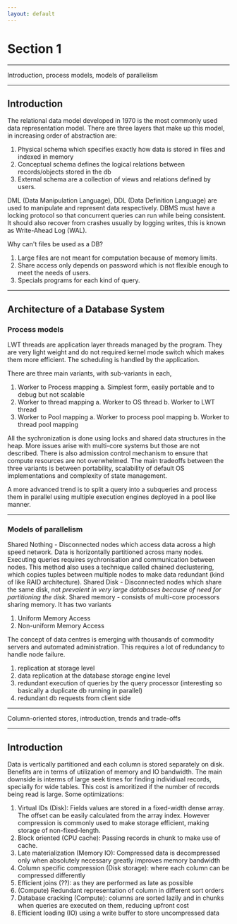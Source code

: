 ```yaml
---
layout: default
---
```


# Section 1

***

Introduction, process models, models of parallelism

***

## Introduction

The relational data model developed in 1970 is the most commonly used data representation model. There are three layers that make up this model, in increasing order of abstraction are:
1. Physical schema which specifies exactly how data is stored in files and indexed in memory
2. Conceptual schema defines the logical relations between records/objects stored in the db
3. External schema are a collection of views and relations defined by users.

DML (Data Manipulation Language), DDL (Data Definition Language) are used to manipulate and represent data respectively. DBMS must have a locking protocol so that concurrent queries can run while being consistent. It should also recover from crashes usually by logging writes, this is known as Write-Ahead Log (WAL).

Why can't files be used as a DB?
1. Large files are not meant for computation because of memory limits.
2. Share access only depends on password which is not flexible enough to meet the needs of users.
3. Specials programs for each kind of query.

***

## Architecture of a Database System

### Process models

LWT threads are application layer threads managed by the program. They are very light weight and do not required kernel mode switch which makes them more efficient. The scheduling is handled by the application.

There are three main variants, with sub-variants in each,
1. Worker to Process mapping
    a. Simplest form, easily portable and to debug but not scalable
2. Worker to thread mapping
    a. Worker to OS thread
    b. Worker to LWT thread
3. Worker to Pool mapping
    a. Worker to process pool mapping
    b. Worker to thread pool mapping

All the sychronization is done using locks and shared data structures in the heap. More issues arise with multi-core systems but those are not described. There is also admission control mechanism to ensure that compute resources are not overwhelmed. The main tradeoffs between the three variants is between portability, scalability of default OS implementations and complexity of state management.

A more advanced trend is to split a query into a subqueries and process them in parallel using multiple execution engines deployed in a pool like manner.

***

### Models of parallelism

Shared Nothing - Disconnected nodes which access data across a high speed network. Data is horizontally partitioned across many nodes. Executing queries requires sychronisation and communication between nodes. This method also uses a technique called chained declustering, which copies tuples between multiple nodes to make data redundant (kind of like RAID architecture).
Shared Disk - Disconnected nodes which share the same disk, not *prevalent in very large databases because of need for partitioning the disk*.
Shared memory - consists of multi-core processors sharing memory. It has two variants
1. Uniform Memory Access
2. Non-uniform Memory Access

The concept of data centres is emerging with thousands of commodity servers and automated administration. This requires a lot of redundancy to handle node failure.
1. replication at storage level
2. data replication at the database storage engine level
3. redundant execution of queries by the query processor (interesting so basically a duplicate db running in parallel)
4. redundant db requests from client side

***

Column-oriented stores, introduction, trends and trade-offs

***

## Introduction

Data is vertically partitioned and each column is stored separately on disk. Benefits are in terms of utilization of memory and IO bandwidth. The main downside is interms of large seek times for finding individiual records, specially for wide tables. This cost is amoritized if the number of records being read is large. Some optimizations:

1. Virtual IDs (Disk): Fields values are stored in a fixed-width dense array. The offset can be easily calculated from the array index. However compression is commonly used to make storage efficient, making storage of non-fixed-length.
2. Block oriented (CPU cache): Passing records in chunk to make use of cache.
3. Late materialization (Memory IO): Compressed data is decompressed only when absolutely necessary greatly improves memory bandwidth
4. Column specific compression (Disk storage): where each column can be compressed differently
5. Efficient joins (??): as they are performed as late as possible
6. (Compute) Redundant representation of column in different sort orders
7. Database cracking (Compute): columns are sorted lazily and in chunks when queries are executed on them, reducing upfront cost
8. Efficient loading (IO) using a write buffer to store uncompressed data
